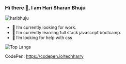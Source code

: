 ### Hi there 👋, I am Hari Sharan Bhuju <span>
  <img
    src="https://komarev.com/ghpvc/?username=haribhuju"
    alt="haribhuju"
  />
 </span>



- 🔭 I’m currently looking for work.
- 🌱 I’m currently learning full stack javascript bootcamp.
- 🤔 I’m looking for help with css 



![Top Langs](https://github-readme-stats.vercel.app/api/top-langs/?username=haribhuju&layout=compact)

CodePen: https://codepen.io/techharry


<!--
**haribhuju/haribhuju** is a ✨ _special_ ✨ repository because its `README.md` (this file) appears on your GitHub profile.

Here are some ideas to get you started:


-->
